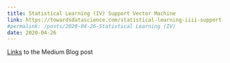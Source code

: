```yaml
---
title: Statistical Learning (IV) Support Vector Machine
link: https://towardsdatascience.com/statistical-learning-iiii-support-vector-machine-632df8da0b41
#permalink: /posts/2020-04-26-Statistical Learning (IV)
date: 2020-04-26
---
```

[Links](https://towardsdatascience.com/statistical-learning-iiii-support-vector-machine-632df8da0b41) to the Medium Blog post
